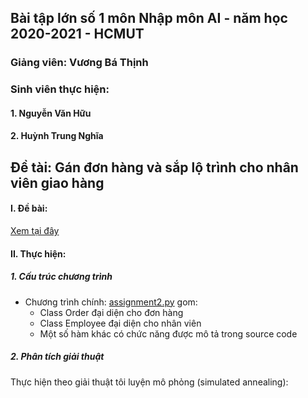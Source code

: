 ## Bài tập lớn số 1 môn Nhập môn AI - năm học 2020-2021 - HCMUT
### Giảng viên: Vương Bá Thịnh
### Sinh viên thực hiện:
#### 1. Nguyễn Văn Hữu
#### 2. Huỳnh Trung Nghĩa

## Đề tài: Gán đơn hàng và sắp lộ trình cho nhân viên giao hàng
#### I. Đề bài:
[Xem tại đây](https://github.com/huunguyencs/AI_Intro_Assignment/blob/main/Assignment2/BTL2.pdf)

#### II. Thực hiện:
##### 1. Cấu trúc chương trình
- Chương trình chính: [assignment2.py](https://github.com/huunguyencs/AI_Intro_Assignment/blob/main/Assignment2/assignment2.py) gom:
    - Class Order đại diện cho đơn hàng
    - Class Employee đại diện cho nhân viên
    - Một số hàm khác có chức năng được mô tả trong source code
##### 2. Phân tích giải thuật
Thực hiện theo giải thuật tôi luyện mô phỏng (simulated annealing):
